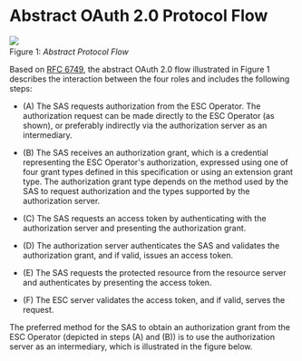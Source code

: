 # Abstract OAuth 2.0 Protocol Flow


<!-- 
 1.2. Protocol Flow
 4. Obtaining Authorization 
 https://tools.ietf.org/html/rfc6749
 OAUTH 2.0
 -->



![](..\..\assets\abstract-oauth-flow.svg)<br/>Figure 1: *Abstract Protocol Flow*

Based on [RFC 6749](https://tools.ietf.org/html/rfc6749), the abstract OAuth 2.0 flow illustrated in Figure 1 describes the interaction between the four roles and includes the following steps:

* (A)  The SAS requests authorization from the ESC Operator.  The authorization request can be made directly to the ESC Operator (as shown), or preferably indirectly via the authorization server as an intermediary.

* (B)  The SAS receives an authorization grant, which is a credential representing the ESC Operator's authorization, expressed using one of four grant types defined in this specification or using an extension grant type.  The authorization grant type depends on the method used by the SAS to request authorization and the types supported by the authorization server.

* (C)  The SAS requests an access token by authenticating with the authorization server and presenting the authorization grant.

* (D)  The authorization server authenticates the SAS and validates the authorization grant, and if valid, issues an access token.

* (E)  The SAS requests the protected resource from the resource server and authenticates by presenting the access token.

* (F)  The ESC server validates the access token, and if valid, serves the request.

The preferred method for the SAS to obtain an authorization grant from the ESC Operator (depicted in steps (A) and (B)) is to use the authorization server as an intermediary, which is illustrated in the figure below. 